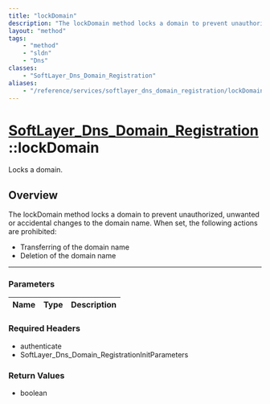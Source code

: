 ```yaml
---
title: "lockDomain"
description: "The lockDomain method locks a domain to prevent unauthorized, unwanted or accidental changes to the domain name. When se... "
layout: "method"
tags:
    - "method"
    - "sldn"
    - "Dns"
classes:
    - "SoftLayer_Dns_Domain_Registration"
aliases:
    - "/reference/services/softlayer_dns_domain_registration/lockDomain"
---
```

# [SoftLayer_Dns_Domain_Registration](/reference/services/SoftLayer_Dns_Domain_Registration)::lockDomain

Locks a domain.


## Overview 
The lockDomain method locks a domain to prevent unauthorized, unwanted or accidental changes to the domain name. When set, the following actions are prohibited: 
* Transferring of the domain name
* Deletion of the domain name

-----

### Parameters 
|Name | Type | Description |
| --- | --- | --- |


### Required Headers
* authenticate
* SoftLayer_Dns_Domain_RegistrationInitParameters


### Return Values
* boolean




